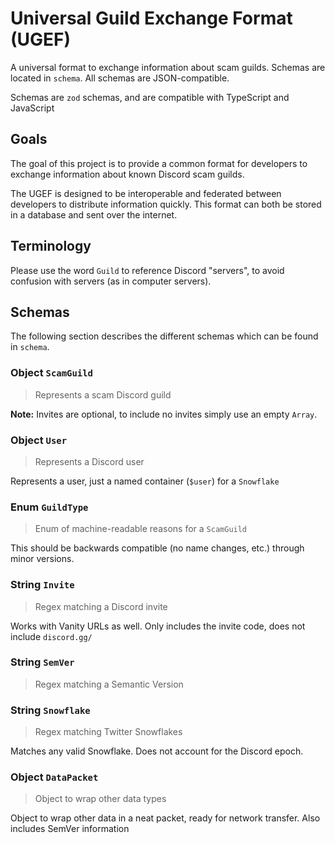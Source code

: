 # Universal Guild Exchange Format (UGEF)

A universal format to exchange information about scam guilds. Schemas are located in `schema`. All schemas are JSON-compatible.

Schemas are `zod` schemas, and are compatible with TypeScript and JavaScript

## Goals

The goal of this project is to provide a common format for developers to exchange information about known Discord scam guilds.

The UGEF is designed to be interoperable and federated between developers to distribute information quickly. This format can both be stored in a database and sent over the internet.

## Terminology

Please use the word `Guild` to reference Discord "servers", to avoid confusion with servers (as in computer servers).

## Schemas

The following section describes the different schemas which can be found in `schema`.

### **Object** `ScamGuild`

> Represents a scam Discord guild

**Note:** Invites are optional, to include no invites simply use an empty `Array`.

### **Object** `User`

> Represents a Discord user

Represents a user, just a named container (`$user`) for a `Snowflake`

### **Enum** `GuildType`

> Enum of machine-readable reasons for a `ScamGuild`

This should be backwards compatible (no name changes, etc.) through minor versions.

### **String** `Invite`

> Regex matching a Discord invite

Works with Vanity URLs as well. Only includes the invite code, does not include `discord.gg/`

### **String** `SemVer`

> Regex matching a Semantic Version

### **String** `Snowflake`

> Regex matching Twitter Snowflakes

Matches any valid Snowflake. Does not account for the Discord epoch.

### **Object** `DataPacket`

> Object to wrap other data types

Object to wrap other data in a neat packet, ready for network transfer. Also includes SemVer information
